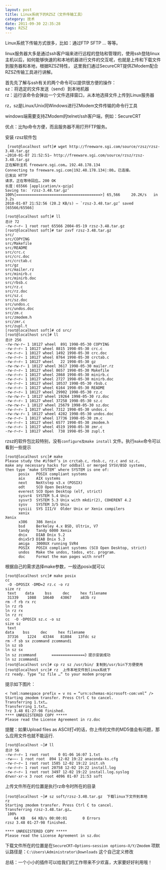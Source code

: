 ```yaml
---
layout: post
title: Linux系统下的RZSZ（文件传输工具）
category: 技术
date: 2011-09-30 22:35:28
tags: RZSZ
---
```


Linux系统下传输方式很多，比如：通过FTP SFTP … 等等。  

linux服务器大多是通过ssh客户端来进行远程的登陆和管理的，使用ssh登陆linux主机以后，如何能够快速的和本地机器进行文件的交互呢，也就是上传和下载文件到服务器和本地，根据RZSZ特性，
这里我们通过SecureCRT提供ZModem配合RZSZ传输工具进行讲解。

首先先了解与ssh有关的两个命令可以提供很方便的操作：  
    sz：将选定的文件发送（send）到本地机器  
    rz：运行该命令会弹出一个文件选择窗口，从本地选择文件上传到Linux服务器  
    
 rz，sz是Linux/Unix同Windows进行ZModem文件传输的命令行工具
 
 windows端需要支持ZModem的telnet/ssh客户端，例如：SecureCRT
 
 优点：比ftp命令方便，而且服务器不用打开FTP服务。
 
 安装 rzsz软件包

	 [root@localhost soft]# wget http://freeware.sgi.com/source/rzsz/rzsz-3.48.tar.gz 
	–2010-01-07 21:52:51– http://freeware.sgi.com/source/rzsz/rzsz-3.48.tar.gz
	正在解析主机 freeware.sgi.com… 192.48.178.134
	Connecting to freeware.sgi.com|192.48.178.134|:80… 已连接。
	已发出 HTTP 
	请求，正在等待回应… 200 OK
	长度：65566 [application/x-gzip]
	Saving to: `rzsz-3.48.tar.gz’
	100%[======================================>] 65,566     20.2K/s   in 3.2s    
	2010-01-07 21:52:56 (20.2 KB/s) – `rzsz-3.48.tar.gz’ saved [65566/65566]
	
	[root@localhost soft]# ll
	总计 72
	-rw-r–r– 1 root root 65566 2004-05-19 rzsz-3.48.tar.gz
	[root@localhost soft]# tar zxvf rzsz-3.48.tar.gz 
	src/
	src/COPYING
	src/Makefile
	src/README
	src/crc.c
	src/crc.doc
	src/crctab.c
	src/gz
	src/mailer.rz
	src/minirb.c
	src/minirb.doc
	src/rbsb.c
	src/rz.c
	src/rz.doc
	src/sz.c
	src/sz.doc
	src/undos.c
	src/undos.doc
	src/zm.c
	src/zmodem.h
	src/zmr.c
	src/zupl.t  
	[root@localhost soft]# cd src/
	[root@localhost src]# ll
	总计 256
	-rw-rw-r– 1 10127 wheel  891 1998-05-30 COPYING
	-rw-r–r– 1 10127 wheel 8815 1998-05-30 crc.c
	-rw-r–r– 1 10127 wheel 1492 1998-05-30 crc.doc
	-rw-r–r– 1 10127 wheel 8764 1998-05-30 crctab.c
	-rw-r–r– 1 10127 wheel   22 1998-05-30 gz
	-rw-rw-r– 1 10127 wheel 3617 1998-05-30 mailer.rz
	-rw-r–r– 1 10127 wheel 8657 1998-05-30 Makefile
	-rw-r–r– 1 10127 wheel 2868 1998-05-30 minirb.c
	-rw-r–r– 1 10127 wheel 2727 1998-05-30 minirb.doc
	-rw-r–r– 1 10127 wheel 10537 1998-05-30 rbsb.c
	-rw-r–r– 1 10127 wheel 6164 1998-05-30 README
	-rw-r–r– 1 10127 wheel 29902 1998-05-30 rz.c
	-rw-rw-r– 1 10127 wheel 19264 1998-05-30 rz.doc
	-rw-r–r– 1 10127 wheel 37258 1998-05-30 sz.c
	-rw-rw-r– 1 10127 wheel 25679 1998-05-30 sz.doc
	-rw-r–r– 1 10127 wheel 7312 1998-05-30 undos.c
	-rw-rw-r– 1 10127 wheel 4282 1998-05-30 undos.doc
	-rw-r–r– 1 10127 wheel 17736 1998-05-30 zm.c
	-rw-r–r– 1 10127 wheel 6577 1998-05-30 zmodem.h
	-rw-r–r– 1 10127 wheel 4519 1998-05-30 zmr.c
	-rw-r–r– 1 10127 wheel  738 1998-05-30 zupl.t
	
rzsz的软件包比较特别，没有`configure及make install` 文件。执行`make`命令可以看到一些提示

	[root@localhost src]# make
	Please study the #ifdef’s in crctab.c, rbsb.c, rz.c and sz.c,
	make any necessary hacks for oddball or merged SYSV/BSD systems,
	then type ‘make SYSTEM’ where SYSTEM is one of:
	      posix   POSIX compliant systems
	      aix     AIX systems
	      next    NeXtstep v3.x (POSIX)
	      odt     SCO Open Desktop
	      everest SCO Open Desktop (elf, strict)
	      sysvr4  SYSTEM 5.4 Unix
	      sysvr3  SYSTEM 5.3 Unix with mkdir(2), COHERENT 4.2
	      sysv    SYSTEM 3/5 Unix
	      sysiii  SYS III/V  Older Unix or Xenix compilers
	      xenix   
	Xenix
	      x386    386 Xenix
	      bsd     Berkeley 4.x BSD, Ultrix, V7
	      tandy   Tandy 6000 Xenix
	      dnix    DIAB Dnix 5.2
	      dnix5r3 DIAB Dnix 5.3
	      amiga   3000UX running SVR4
	      POSIX   POSIX compliant systems (SCO Open Desktop, strict)
	      undos   Make the undos, todos, etc. program.
	      doc     Format the man pages with nroff
	      
根据自己的需求选择make参数，一般选posix就可以

	[root@localhost src]# make posix
	cc
	 -O -DPOSIX -DMD=2 rz.c -o rz
	size rz
	 text    data     bss     dec     hex filename
	 31339    1088   10640   43067    a83b rz
	rm -f rb rx rc
	ln rz rb
	ln rz rx
	ln rz rc
	cc  -O -DPOSIX sz.c -o sz
	size sz
	 text    
	data    bss     dec     hex filename
	 37316    1224   43344   81884   13fdc sz
	rm -f sb sx zcommand zcommandi
	ln sz sb
	ln sz sx
	ln sz zcommand       ===============》提示安装成功
	ln sz zcommandi
	[root@localhost src]# cp rz sz /usr/bin/ 复制到/usr/bin下方便使用
	[root@localhost src]# rz  上传本地文件到linux系统下
	rz ready. Type “sz file …” to your modem program
	
提示如下图片：

	< ?xml:namespace prefix = v ns = “urn:schemas-microsoft-com:vml” />
	Starting zmodem transfer. Press Ctrl C to cancel.
	Transferring 1.txt…
	Transferring 1.txt…
	?rz 3.48 01-27-98 finished.
	**** UNREGISTERED COPY *****
	Please read the License Agreement in rz.doc
	
提醒：如果Upload files as ASCII打√的话，你上传的文件的MD5值会有问题，那么应用文件也就不能运行.

	[root@localhost ~]# ll
	总计 56
	-rw-r–r– 1 root root    0 01-06 16:07 1.txt
	-rw——- 1 root root  894 12-02 19:22 anaconda-ks.cfg
	-rw-r–r– 1 root root 1585 12-02 19:22 init.sh
	-rw-r–r– 1 root root 20758 12-02 19:22 install.log
	-rw-r–r– 1 root root 3497 12-02 19:22 install.log.syslog
	drwxr-xr-x 3 root root 4096 01-07 21:53 soft
	
上传文件所在的位置是执行rz命令时所在的目录

	[root@localhost ~]# sz soft/rzsz-3.48.tar.gz  下载linux下文件到本地
	rz
	Starting zmodem transfer. Press Ctrl C to cancel.
	Transferring rzsz-3.48.tar.gz…
	 100%
	    64 KB   64 KB/s 00:00:01       0 Errors
	rzsz 3.48 01-27-98 finished.
	
	**** UNREGISTERED COPY *****
	Please read the License Agreement in sz.doc


下载文件所在的位置是在`SecureCRT–Options—session options–X/Y/Zmodem`
项默认路径是：`C:\Users\Administrator\Downloads` 这个自己定义修改

总结：一个小小的插件可以给我们的工作带来不少欢喜，大家要好好利用哦！